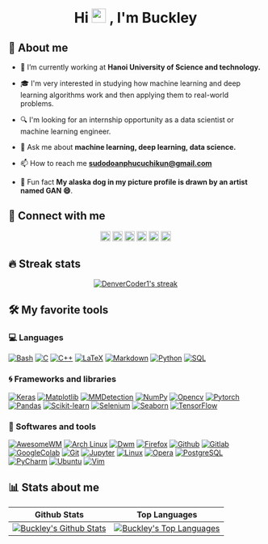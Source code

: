 <h1 align="center">Hi 
    <img src="https://media.giphy.com/media/hvRJCLFzcasrR4ia7z/giphy.gif" width="28">
  , I'm Buckley</h1>
  
## 🙋 About me

- 🏫 I’m currently working at **Hanoi University of Science and technology.**

- 🎓 I'm very interested in studying how machine learning and deep learning algorithms work and then applying them to real-world problems. 

- 🔍 I'm looking for an internship opportunity as a data scientist or machine learning engineer. 

- 💬 Ask me about **machine learning, deep learning, data science.**

- 📫 How to reach me **sudodoanphucuchikun@gmail.com**

- 🌠 Fun fact **My alaska dog in my picture profile is drawn by an artist named GAN :smile:**.

## 🏡 Connect with me
<p align="center">
    <a href="https://kaggle.com/phudoanngoc"><img alt="Kaggle" title="Kaggle" src="https://img.shields.io/badge/-Kaggle-red?style=social&logo=kaggle&logoColor=blue" height=20 /></a>
     <a href="https://stackoverflow.com/users/11518889"><img alt="StackOverFlow" title="StackOverFlow" src="https://img.shields.io/badge/-Stackoverflow-red?style=social&logo=stackoverflow&logoColor=orange" height=20 /></a>
    <a href="https://fb.com/profile.php?id=100025327176748"><img alt="Facebook" title="Facebook" src="https://img.shields.io/badge/-Facebook-red?style=social&logo=facebook&logoColor=blue" height=20 /></a>
    <a href="https://www.reddit.com/user/cuchikun"><img alt="Reddit" title="Reddit" src="https://img.shields.io/badge/-Reddit-red?style=social&logo=reddit&logoColor=orange" height=20 /></a>
    <a href="https://codeforces.com/profile/cuchikun"><img alt="Codeforces" title="Codeforces" src="https://img.shields.io/badge/-Codeforce-red?style=social&logo=codeforces&logoColor=purple" height=20 /></a>
    <a href="https://www.linkedin.com/in/phu-doan-ngoc-8a8a831a0/"><img alt="Linkedin" title="Linkedin" src="https://img.shields.io/badge/-Linkedin-red?style=social&logo=linkedin&logoColor=blue" height=20 /></a>
</p>

## 🔥 Streak stats

<!-- GitHub Readme Streak Stats - https://github.com/DenverCoder1/github-readme-streak-stats -->
<p align="center">
  <a href="https://github.com/DenverCoder1/github-readme-streak-stats">
    <img title="🔥 Get streak stats for your profile at git.io/streak-stats" alt="DenverCoder1's streak" src="https://github-readme-streak-stats.herokuapp.com/?user=ngocphucck&theme=monokai-metallian&hide_border=true"/>
  </a>
</p>

## 🛠️ My favorite tools

### 💻 Languages

<p>
    <a href="https://en.wikipedia.org/wiki/Assembly_language" src="https://img.shields.io/badge/Assembly%20-%23525252.svg?logo=mega&logoColor=white"></a>
    <a href="https://en.wikipedia.org/wiki/Bash_%28Unix_shell%29"><img alt="Bash" src="https://img.shields.io/badge/Bash%20-%23121011.svg?logo=gnu-bash&logoColor=white"></a>
    <a href="https://en.wikipedia.org/wiki/C_(programming_language)"><img alt="C" src="https://img.shields.io/badge/C%20-%232370ED.svg?logo=c&logoColor=white"></a>
    <a href="https://en.wikipedia.org/wiki/C%2B%2B"><img alt="C++" src="https://img.shields.io/badge/C++%20-%2300599C.svg?logo=c%2B%2B&logoColor=white"></a>
    <a href="https://latex.wikia.org/wiki/LaTeX_language"><img alt="LaTeX" src="https://img.shields.io/badge/LaTeX%20-%23008080.svg?logo=LaTeX&logoColor=white"></a>
    <a href="https://en.wikipedia.org/wiki/Markdown"><img alt="Markdown" src="https://img.shields.io/badge/Markdown-%23000000.svg?logo=markdown&logoColor=white"></a>
    <a href="https://en.wikipedia.org/wiki/Python_%28programming_language%29"><img alt="Python" src="https://img.shields.io/badge/Python%20-%2314354C.svg?logo=python&logoColor=white"></a>
    <a href="https://en.wikipedia.org/wiki/SQL"><img alt="SQL" src="https://img.shields.io/badge/SQL%20-%23025E8C.svg?logo=amazon-dynamodb&logoColor=white"></a>
</p>
    
### 🌀 Frameworks and libraries
<p>
    <a href="https://keras.io/getting_started/"><img alt="Keras" src="https://img.shields.io/badge/Keras%20-%23D00000.svg?logo=Keras&logoColor=white"></a>
    <a href="https://matplotlib.org/"><img alt="Matplotlib" src="https://img.shields.io/badge/-Matplotlib-CB2029?logo=matplotlib&logoColor=white"></a>
    <a href="https://mmdetection.readthedocs.io/en/latest/"><img alt="MMDetection" src="https://img.shields.io/badge/-MMDetection-175DDC?logo=mmdetection&logoColor=white"></a>
    <a href="https://numpy.org/"><img alt="NumPy" src="https://img.shields.io/badge/Numpy%20-%23013243.svg?logo=numpy&logoColor=white"></a> 
    <a href="https://opencv.org/"><img alt="Opencv" src="https://img.shields.io/badge/OpenCV%20-%23000000.svg?logo=opencv&logoColor=white"></a>
    <a href="https://pytorch.org/"><img alt="Pytorch" src="https://img.shields.io/badge/-Pytorch-FB542B?logo=pytorch&logoColor=white"></a>
    <a href="https://pandas.pydata.org/"><img alt="Pandas" src="https://img.shields.io/badge/Pandas%20-%23150458.svg?logo=pandas&logoColor=white"></a>
    <a href="https://scikit-learn.org/stable/index.html"><img alt="Scikit-learn" src="https://img.shields.io/badge/ScikitLearn%20-%233B5526.svg?logo=scikit-learn&logoColor=white"></a>
    <a href="https://www.selenium.dev/"><img alt="Selenium" src="https://img.shields.io/badge/Selenium%20-%23327FC7.svg?logo=selenium&logoColor=white"></a>
    <a href="https://seaborn.pydata.org/"><img alt="Seaborn" src="https://img.shields.io/badge/Seaborn%20-%23430098.svg?logo=seaborn&logoColor=white"></a>
    <a href="https://www.tensorflow.org/"><img alt="TensorFlow" src="https://img.shields.io/badge/TensorFlow%20-%23FF6F00.svg?logo=TensorFlow&logoColor=white"></a>
</p>
    
### 🚁 Softwares and tools
<p>
    <a href="https://awesomewm.org/"><img alt="AwesomeWM" src="https://img.shields.io/badge/AwesomeWM-DD1100.svg?logo=awesomeWM&logoColor=white"></a>
    <a href="https://archlinux.org/"><img alt="Arch Linux" src="https://img.shields.io/badge/Arch%20Linux-1793D1.svg?logo=arch-linux&logoColor=white"></a>
    <a href="dwm.suckless.org/"><img alt="Dwm" src="https://img.shields.io/badge/-DWM-302E31?logo=dwm&logoColor=white"></a>
    <a href="https://www.mozilla.org/en-US/firefox/new/"><img alt="Firefox" src="https://img.shields.io/badge/Firefox%20-%2320232a.svg?logo=firefox&logoColor=%2361DAFB"></a>
    <a href="https://github.com"><img alt="Github" src="https://img.shields.io/badge/Github-000000.svg?logo=github&logoColor=white"></a>
    <a href="https://about.gitlab.com/"><img alt="Gitlab" src="https://img.shields.io/badge/Gitlab-FF6C37?logo=gitlab&logoColor=white"></a>
    <a href="colab.research.google.com/"><img alt="GoogleColab" src="https://img.shields.io/badge/-Google%20Colab%20-%23010101.svg?logo=Google%20Colab&logoColor=white"></a>
    <a href="https://git-scm.com/"><img alt="Git" src="https://img.shields.io/badge/Git%20-%23F05033.svg?logo=git&logoColor=white"></a>
    <a href="https://jupyter.org/"><img alt="Jupyter" src="https://img.shields.io/badge/Jupyter%20-%23F37626.svg?logo=Jupyter&logoColor=white"></a>
    <a href="https://www.linux.org/"><img alt="Linux" src="https://img.shields.io/badge/-Linux-141E24?logo=linux&logoColor=white"></a>
    <a href="https://www.opera.com/"><img alt="Opera" src ="https://img.shields.io/badge/Opera-%234ea94b.svg?logo=opera&logoColor=white"></a>
    <a href="https://www.postgresql.org/"><img alt="PostgreSQL" src ="https://img.shields.io/badge/PostgreSQL-%23316192.svg?logo=postgresql&logoColor=white"></a>
    <a href="https://www.jetbrains.com/pycharm/"><img alt="PyCharm" src="https://img.shields.io/badge/PyCharm-0078d7.svg?logo=PyCharm&logoColor=white"></a>
    <a href="https://ubuntu.com/"><img alt="Ubuntu" src="https://img.shields.io/badge/-Ubuntu-FE7A16?logo=ubuntu&logoColor=white"></a>
    <a href="https://www.vim.org/"><img alt="Vim" src="https://img.shields.io/badge/Vim-%2334A853.svg?logo=Vim&logoColor=white"></a>
</p>

## 📊 Stats about me

<!-- https://github.com/anuraghazra/github-readme-stats -->
|Github Stats | Top Languages |
|-------------|---------------|
|<a href="https://github.com/anuraghazra/github-readme-stats"><img alt="Buckley's Github Stats" src="https://denvercoder1-github-readme-stats.vercel.app/api?username=ngocphucck&show_icons=true&count_private=true&theme=react&hide_border=true&bg_color=1F222E&title_color=F85D7F&icon_color=F8D866" /></a>|<a href="https://github.com/anuraghazra/github-readme-stats"><img alt="Buckley's Top Languages" src="https://denvercoder1-github-readme-stats.vercel.app/api/top-langs/?username=ngocphucck&langs_count=8&layout=compact&theme=react&hide_border=true&bg_color=1F222E&title_color=F85D7F&icon_color=F8D866" /></a>|
